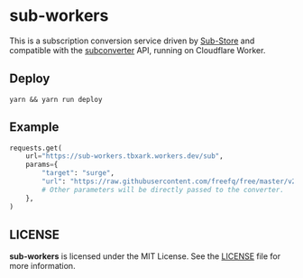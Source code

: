 # sub-workers
 
This is a subscription conversion service driven by [Sub-Store](https://github.com/tbxark-fork/Sub-Store) and compatible with the [subconverter](https://github.com/tindy2013/subconverter) API, running on Cloudflare Worker.

## Deploy
```shell
yarn && yarn run deploy
```

## Example
```python
requests.get(
    url="https://sub-workers.tbxark.workers.dev/sub",
    params={
        "target": "surge",
        "url": "https://raw.githubusercontent.com/freefq/free/master/v2",
        # Other parameters will be directly passed to the converter.
    },
)
```

## LICENSE
**sub-workers** is licensed under the MIT License. See the [LICENSE](LICENSE) file for more information.